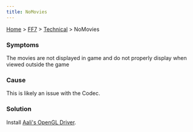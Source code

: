 ```yaml
---
title: NoMovies
---
```


[Home](../../Main%20Page.md.md) > [FF7](../../FF7.md) > [Technical](../Technical.md) > NoMovies

### Symptoms

The movies are not displayed in game and do not properly display when
viewed outside the game

### Cause

This is likely an issue with the Codec.

### Solution

Install [Aali's OpenGL Driver][].

  [Aali's OpenGL Driver]: http://forums.qhimm.com/index.php?topic=8306.0
